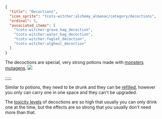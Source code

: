 ```json
{
  "title": "Decoctions",
  "icon_sprite": "tcots-witcher:alchemy_almanac/category/decoctions",
  "ordinal": 5,
  "associated_items": [
    "tcots-witcher:grave_hag_decoction",
    "tcots-witcher:water_hag_decoction",
    "tcots-witcher:foglet_decoction",
    "tcots-witcher:alghoul_decoction"
  ]
}
```

The decoctions are special, very strong potions made with [monsters mutagens](^tcots-witcher:alchemy_basics/basic_ingredients).
![](tcots-witcher:textures/gui/sprites/alchemy_almanac/entries/decoctions/decoctions_main.png,fit)

;;;;;

Similar to potions, they need to be drunk and they can be [refilled](^tcots-witcher:alchemy_basics/refilling),
however you only can carry one in one space and they can't be upgraded.


The [toxicity levels](^tcots-witcher:alchemy_basics/toxicity) of decoctions are so high that usually you can only drink
one at the time, but the effects are so strong that you usually don't need more than that.